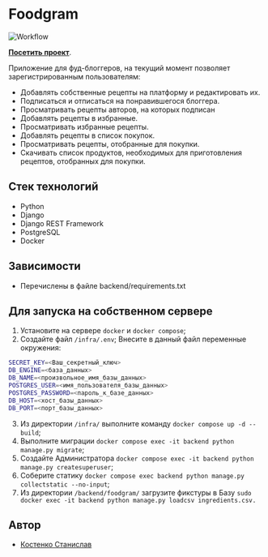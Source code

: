 # Foodgram

![Workflow](https://github.com/kubanez-create/foodgram-project-react/actions/workflows/main.yml/badge.svg)

[**Посетить проект**](http://84.252.142.4/recipes).


Приложение для фуд-блоггеров, на текущий момент позволяет зарегистрированным пользователям:

- Добавлять собственные рецепты на платформу и редактировать их.
- Подписаться и отписаться на понравившегося блоггера.
- Просматривать рецепты авторов, на которых подписан
- Добавлять рецепты в избранные.
- Просматривать избранные рецепты.
- Добавлять рецепты в список покупок.
- Просматривать рецепты, отобранные для покупки.
- Скачивать список продуктов, необходимых для приготовления рецептов, отобранных для покупки.


## Стек технологий
- Python
- Django
- Django REST Framework
- PostgreSQL
- Docker

## Зависимости
- Перечислены в файле backend/requirements.txt

## Для запуска на собственном сервере

1. Установите на сервере `docker` и `docker compose`;
2. Создайте файл `/infra/.env`;
Внесите в данный файл переменные окружения:
```bash
SECRET_KEY=<Ваш_секретный_ключ>
DB_ENGINE=<база_данных>
DB_NAME=<произвольное_имя_базы_данных>
POSTGRES_USER=<имя_пользователя_базы_данных>
POSTGRES_PASSWORD=<пароль_к_базе_данных>
DB_HOST=<хост_базы_данных>
DB_PORT=<порт_базы_данных>
```
3. Из директории `/infra/` выполните команду `docker compose up -d --build`;
4. Выполните миграции `docker compose exec -it backend python manage.py migrate`;
5. Создайте Администратора `docker compose exec -it backend python manage.py createsuperuser`;
6. Соберите статику `docker compose exec backend python manage.py collectstatic --no-input`;
7. Из директории `/backend/foodgram/` загрузите фикстуры в Базу 
`sudo docker exec -it backend python manage.py loadcsv ingredients.csv.`

## Автор

- [Костенко Станислав](https://github.com/kubanez-create) 
